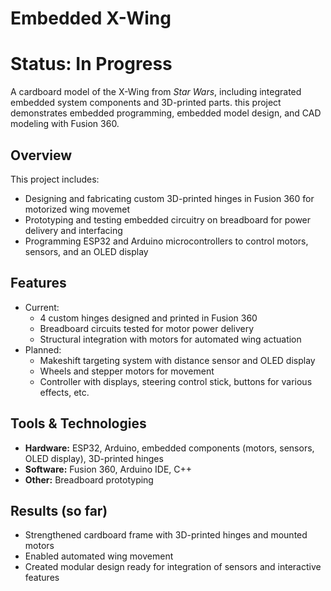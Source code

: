 # Embedded X-Wing

# Status: In Progress

A cardboard model of the X-Wing from *Star Wars*, including integrated embedded system components and 3D-printed parts. this project demonstrates embedded programming, embedded model design, and CAD modeling with Fusion 360.

## Overview
This project includes:
- Designing and fabricating custom 3D-printed hinges in Fusion 360 for motorized wing movemet
- Prototyping and testing embedded circuitry on breadboard for power delivery and interfacing
- Programming ESP32 and Arduino microcontrollers to control motors, sensors, and an OLED display

## Features
- Current:
  - 4 custom hinges designed and printed in Fusion 360
  - Breadboard circuits tested for motor power delivery
  - Structural integration with motors for automated wing actuation
- Planned:
  - Makeshift targeting system with distance sensor and OLED display
  - Wheels and stepper motors for movement
  - Controller with displays, steering control stick, buttons for various effects, etc.

## Tools & Technologies
- **Hardware:** ESP32, Arduino, embedded components (motors, sensors, OLED display), 3D-printed hinges
- **Software:** Fusion 360, Arduino IDE, C++
- **Other:** Breadboard prototyping

## Results (so far)
- Strengthened cardboard frame with 3D-printed hinges and mounted motors
- Enabled automated wing movement
- Created modular design ready for integration of sensors and interactive features
